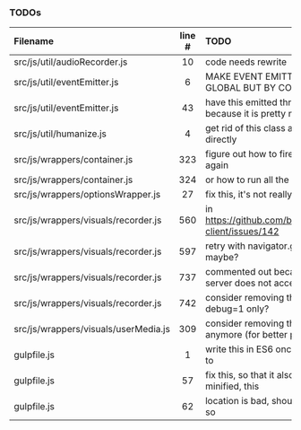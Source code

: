 ### TODOs
| Filename | line # | TODO
|:------|:------:|:------
| src/js/util/audioRecorder.js | 10 | code needs rewrite
| src/js/util/eventEmitter.js | 6 | MAKE EVENT EMITTING IN DESPOT NOT GLOBAL BUT BY CONTAINER ID INSTEAD
| src/js/util/eventEmitter.js | 43 | have this emitted through a configuration because it is pretty noisy
| src/js/util/humanize.js | 4 | get rid of this class and use those imports directly
| src/js/wrappers/container.js | 323 | figure out how to fire dom's onload event again
| src/js/wrappers/container.js | 324 | or how to run all the scripts over again
| src/js/wrappers/optionsWrapper.js | 27 | fix this, it's not really an option
| src/js/wrappers/visuals/recorder.js | 560 | in https://github.com/binarykitchen/videomail-client/issues/142
| src/js/wrappers/visuals/recorder.js | 597 | retry with navigator.getUserMedia_() maybe?
| src/js/wrappers/visuals/recorder.js | 737 | commented out because for some reasons server does not accept such a long
| src/js/wrappers/visuals/recorder.js | 742 | consider removing this later or have it for debug=1 only?
| src/js/wrappers/visuals/userMedia.js | 309 | consider removing that if it's not the case anymore (for better performance)
| gulpfile.js | 1 | write this in ES6 once i have figured out how to
| gulpfile.js | 57 | fix this, so that it also works when not minified, this
| gulpfile.js | 62 | location is bad, should be in a temp folder or so